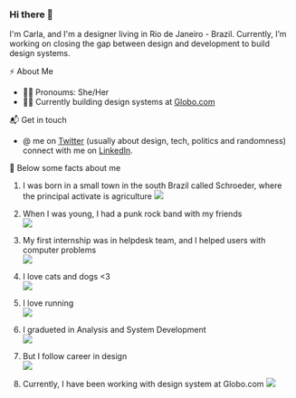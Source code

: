 ### Hi there 👋

I'm Carla, and I'm a designer living in Rio de Janeiro - Brazil. Currently, I’m working on closing the gap between design and development to build design systems. 

⚡️ About Me

- 👩‍🎤 Pronoums: She/Her
- 👩‍💻 Currently building design systems at [Globo.com](https://www.globo.com/)

📬 Get in touch
- @ me on [Twitter](https://twitter.com/demarchicarla) (usually about design, tech, politics and randomness)
connect with me on [LinkedIn](https://www.linkedin.com/in/carlademarchi/).

🙂 Below some facts about me

1. I was born in a small town in the south Brazil called Schroeder, where the principal activate is agriculture
![](https://media.giphy.com/media/SWcOoyPYNO68425v9W/giphy.gif)

2. When I was young, I had a punk rock band with my friends <br />
![](https://media.giphy.com/media/28fnPuDOGUXRh6pDzH/giphy.gif)

3. My first internship was in helpdesk team, and I helped users with computer problems <br />
![](https://media.giphy.com/media/FspLvJQlQACXu/giphy.gif)

4. I love cats and dogs <3 <br />
![](https://media.giphy.com/media/BLCHvwl9C5j1u/giphy.gif)

5. I love running <br />
![](https://media.giphy.com/media/l2Sqc3POpzkj5r8SQ/giphy.gif)

6. I gradueted in Analysis and System Development <br />
![](https://media.giphy.com/media/TIY5OboTZcmxstvWoc/giphy.gif)

7. But I follow career in design <br />
![](https://media.giphy.com/media/ZEl0zxWgaLqMI9IGnu/giphy.gif)

8. Currently, I have been working with design system at Globo.com
![](https://media.giphy.com/media/LqajRC2pU0Je8/giphy.gif)


